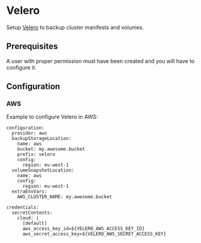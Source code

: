 # Velero
Setup [Velero](https://velero.io/) to backup cluster manifests and volumes.

## Prerequisites
A user with proper permission must have been created and you will have to configure it.

## Configuration

### AWS
Example to configure Velero in AWS:
```
configuration:
  provider: aws
  backupStorageLocation:
    name: aws
    bucket: my.awesome.bucket
    prefix: velero
    config:
      region: eu-west-1
  volumeSnapshotLocation:
    name: aws
    config:
      region: eu-west-1
  extraEnvVars:
    AWS_CLUSTER_NAME: my.awesome.bucket

credentials:
  secretContents:
    cloud: |
      [default]
      aws_access_key_id=${VELERO_AWS_ACCESS_KEY_ID}
      aws_secret_access_key=${VELERO_AWS_SECRET_ACCESS_KEY}
```